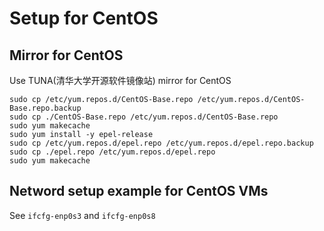 # Setup for CentOS

## Mirror for CentOS

Use TUNA(清华大学开源软件镜像站) mirror for CentOS

```shell
sudo cp /etc/yum.repos.d/CentOS-Base.repo /etc/yum.repos.d/CentOS-Base.repo.backup
sudo cp ./CentOS-Base.repo /etc/yum.repos.d/CentOS-Base.repo
sudo yum makecache
sudo yum install -y epel-release
sudo cp /etc/yum.repos.d/epel.repo /etc/yum.repos.d/epel.repo.backup
sudo cp ./epel.repo /etc/yum.repos.d/epel.repo
sudo yum makecache
```

## Netword setup example for CentOS VMs

See `ifcfg-enp0s3` and `ifcfg-enp0s8`
